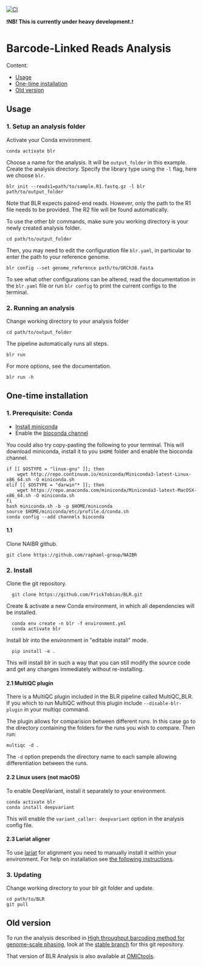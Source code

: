 [![CI](https://github.com/NBISweden/BLR/workflows/CI/badge.svg?branch=master)](https://github.com/NBISweden/BLR/actions?query=branch%3Amaster)

:exclamation:**NB! This is currently under heavy development.**:exclamation:

# Barcode-Linked Reads Analysis

Content:

- [Usage](#Usage)
- [One-time installation](#One-time-installation)
- [Old version](#Old-version)

## Usage

### 1. Setup an analysis folder

Activate your Conda environment.

    conda activate blr

Choose a name for the analysis. It will be `output_folder` in this example. Create
the analysis directory. Specify the library type using the `-l` flag, here we choose `blr`.

    blr init --reads1=path/to/sample.R1.fastq.gz -l blr path/to/output_folder

Note that BLR expects paired-end reads. However, only the path to the R1 file
needs to be provided. The R2 file will be found automatically.

To use the other blr commands, make sure you working directory is your 
newly created analysis folder.

    cd path/to/output_folder

Then, you may need to edit the configuration file `blr.yaml`, in
particular to enter the path to your reference genome. 

    blr config --set genome_reference path/to/GRCh38.fasta

To see what other configurations can be altered, read the documentation in 
the `blr.yaml` file or run `blr config` to print the current configs to the terminal.

### 2. Running an analysis

Change working directory to your analysis folder

    cd path/to/output_folder

The pipeline automatically runs all steps.

    blr run

For more options, see the documentation.

    blr run -h

## One-time installation

### 1. Prerequisite: Conda

- [Install miniconda](https://docs.conda.io/en/latest/miniconda.html)
- Enable the [bioconda channel](http://bioconda.github.io/)

You could also try copy-pasting the following to your terminal. This will download miniconda, 
install it to you `$HOME` folder and enable the bioconda channel.

    if [[ $OSTYPE = "linux-gnu" ]]; then 
        wget http://repo.continuum.io/miniconda/Miniconda3-latest-Linux-x86_64.sh -O miniconda.sh
    elif [[ $OSTYPE = "darwin"* ]]; then 
        wget https://repo.anaconda.com/miniconda/Miniconda3-latest-MacOSX-x86_64.sh -O miniconda.sh
    fi
    bash miniconda.sh -b -p $HOME/miniconda
    source $HOME/miniconda/etc/profile.d/conda.sh
    conda config --add channels bioconda

#### 1.1

Clone NAIBR github. 

    git clone https://github.com/raphael-group/NAIBR

### 2. Install

Clone the git repository.

      git clone https://github.com/FrickTobias/BLR.git

Create & activate a new Conda environment, in which all dependencies will be 
installed.

      conda env create -n blr -f environment.yml
      conda activate blr

Install blr into the environment in "editable install" mode.

      pip install -e .

This will install blr in such a way that you can still modify the source code
and get any changes immediately without re-installing.

#### 2.1 MultiQC plugin

There is a MultiQC plugin included in the BLR pipeline called 
MultiQC_BLR. If you which to run MultiQC without this plugin include 
`--disable-blr-plugin` in your multiqc command. 

The plugin allows for comparision between different runs. In this case go to 
the directory containing the folders for the runs you wish to compare. Then run:

    multiqc -d .
    
The `-d` option prepends the directory name to each sample allowing differentiation 
between the runs. 

#### 2.2 Linux users (not macOS)

To enable DeepVariant, install it separately to your environment.

    conda activate blr
    conda install deepvariant

This will enable the `variant_caller: deepvariant` option in the analysis config file.    

#### 2.3 Lariat aligner

To use [lariat](https://github.com/10XGenomics/lariat) for alignment you need to manually install it within your 
environment. For help on installation see [the following instructions](doc/lariat_install.rst). 

### 3. Updating

Change working directory to your blr git folder and update.

    cd path/to/BLR
    git pull

## Old version

To run the analysis described in [High throughput barcoding method for genome-scale phasing](https://www.nature.com/articles/s41598-019-54446-x),
look at the [stable branch](https://github.com/FrickTobias/BLR/tree/stable) for this git repository.

That version of BLR Analysis is also available at [OMICtools](https://omictools.com/blr-tool).
